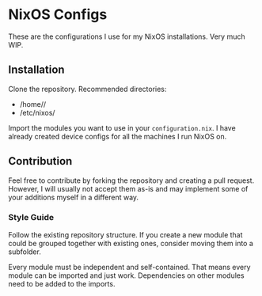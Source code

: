 # NixOS Configs

These are the configurations I use for my NixOS installations. Very much WIP.

## Installation
Clone the repository. Recommended directories: 
- /home/<user>/
- /etc/nixos/

Import the modules you want to use in your `configuration.nix`. I have already created device configs for all the machines I run NixOS on.

## Contribution
Feel free to contribute by forking the repository and creating a pull request. However, I will usually not accept them as-is and may implement some of your additions myself in a different way.

### Style Guide
Follow the existing repository structure. If you create a new module that could be grouped together with existing ones, consider moving them into a subfolder.

Every module must be independent and self-contained. That means every module can be imported and just work. Dependencies on other modules need to be added to the imports.
